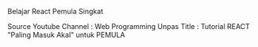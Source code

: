 Belajar React Pemula Singkat

Source Youtube Channel : Web Programming Unpas
Title : Tutorial REACT "Paling Masuk Akal" untuk PEMULA
